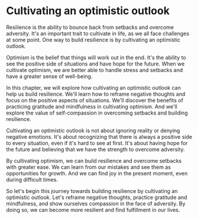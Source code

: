 Cultivating an optimistic outlook
=================================================================

Resilience is the ability to bounce back from setbacks and overcome adversity. It's an important trait to cultivate in life, as we all face challenges at some point. One way to build resilience is by cultivating an optimistic outlook.

Optimism is the belief that things will work out in the end. It's the ability to see the positive side of situations and have hope for the future. When we cultivate optimism, we are better able to handle stress and setbacks and have a greater sense of well-being.

In this chapter, we will explore how cultivating an optimistic outlook can help us build resilience. We'll learn how to reframe negative thoughts and focus on the positive aspects of situations. We'll discover the benefits of practicing gratitude and mindfulness in cultivating optimism. And we'll explore the value of self-compassion in overcoming setbacks and building resilience.

Cultivating an optimistic outlook is not about ignoring reality or denying negative emotions. It's about recognizing that there is always a positive side to every situation, even if it's hard to see at first. It's about having hope for the future and believing that we have the strength to overcome adversity.

By cultivating optimism, we can build resilience and overcome setbacks with greater ease. We can learn from our mistakes and see them as opportunities for growth. And we can find joy in the present moment, even during difficult times.

So let's begin this journey towards building resilience by cultivating an optimistic outlook. Let's reframe negative thoughts, practice gratitude and mindfulness, and show ourselves compassion in the face of adversity. By doing so, we can become more resilient and find fulfillment in our lives.


